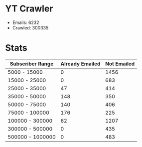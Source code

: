 # YT Crawler
- Emails: 6232
- Crawled: 300335

# Stats
| Subscriber Range  | Already Emailed | Not Emailed |
|-------|-------|-------|
| 5000 - 15000 | 0 | 1456 |
| 15000 - 25000 | 0 | 683 |
| 25000 - 35000 | 47 | 414 |
| 35000 - 50000 | 148 | 350 |
| 50000 - 75000 | 140 | 406 |
| 75000 - 100000 | 176 | 225 |
| 100000 - 300000 | 62 | 1207 |
| 300000 - 500000 | 0 | 435 |
| 500000 - 1000000 | 0 | 483 |
